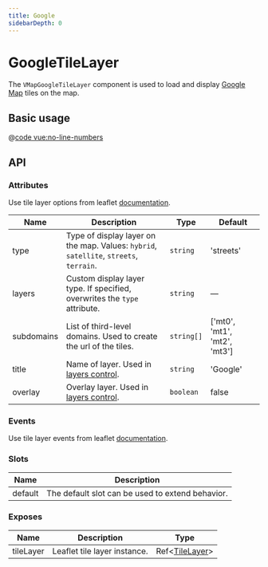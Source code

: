 ```yaml
---
title: Google
sidebarDepth: 0
---
```


# GoogleTileLayer

The `VMapGoogleTileLayer` component is used to load and display [Google Map](https://developers.google.com/maps/documentation) tiles on the map.

## Basic usage

<ClientOnly>
  <Demo url="/tile/basic-google-tile-layer" >
  
  @[code vue:no-line-numbers](@playground/tile/basic-google-tile-layer.vue)
  
  </Demo>
</ClientOnly>

## API

### Attributes

Use tile layer options from leaflet [documentation](https://leafletjs.com/reference.html#tilelayer).

| Name       | Description                                                                            | Type       | Default                      |
| ---------- | -------------------------------------------------------------------------------------- | ---------- | ---------------------------- |
| type       | Type of display layer on the map. Values: `hybrid`, `satellite`, `streets`, `terrain`. | `string`   | 'streets'                    |
| layers     | Custom display layer type. If specified, overwrites the `type` attribute.              | `string`   | —                            |
| subdomains | List of third-level domains. Used to create the url of the tiles.                      | `string[]` | ['mt0', 'mt1', 'mt2', 'mt3'] |
| title      | Name of layer. Used in [layers control](/components/control/layers-control.html).      | `string`   | 'Google'                     |
| overlay    | Overlay layer. Used in [layers control](/components/control/layers-control.html).      | `boolean`  | false                        |

### Events

Use tile layer events from leaflet [documentation](https://leafletjs.com/reference.html#tilelayer-event).

### Slots

| Name    | Description                                      |
| ------- | ------------------------------------------------ |
| default | The default slot can be used to extend behavior. |

### Exposes

| Name      | Description                  | Type                                               |
| --------- | ---------------------------- | -------------------------------------------------- |
| tileLayer | Leaflet tile layer instance. | Ref<[TileLayer](/components/types.html#tilelayer)> |
